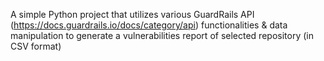 A simple Python project that utilizes various GuardRails API (https://docs.guardrails.io/docs/category/api) functionalities & data manipulation to generate a vulnerabilities report of selected repository (in CSV format)
